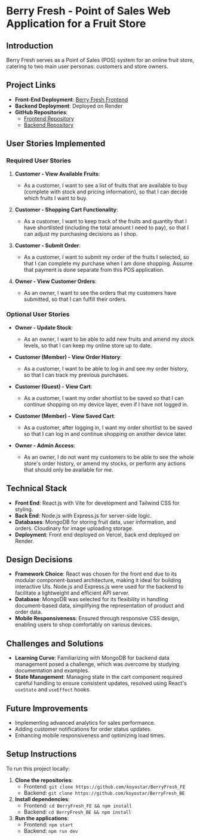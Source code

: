 # Berry Fresh - Point of Sales Web Application for a Fruit Store

## Introduction
Berry Fresh serves as a Point of Sales (POS) system for an online fruit store, catering to two main user personas: customers and store owners. 

## Project Links
- **Front-End Deployment**: [Berry Fresh Frontend](https://berry-fresh.vercel.app/)
- **Backend Deployment**: Deployed on Render
- **GitHub Repositories**:
  - [Frontend Repository](https://github.com/koyostar/BerryFresh_FE)
  - [Backend Repository](https://github.com/koyostar/BerryFresh_BE)

## User Stories Implemented

### Required User Stories
1. **Customer - View Available Fruits**:
   - As a customer, I want to see a list of fruits that are available to buy (complete with stock and pricing information), so that I can decide which fruits I want to buy.

2. **Customer - Shopping Cart Functionality**:
   - As a customer, I want to keep track of the fruits and quantity that I have shortlisted (including the total amount I need to pay), so that I can adjust my purchasing decisions as I shop.

3. **Customer - Submit Order**:
   - As a customer, I want to submit my order of the fruits I selected, so that I can complete my purchase when I am done shopping. Assume that payment is done separate from this POS application.

4. **Owner - View Customer Orders**:
   - As an owner, I want to see the orders that my customers have submitted, so that I can fulfill their orders.

### Optional User Stories
- **Owner - Update Stock**:
  - As an owner, I want to be able to add new fruits and amend my stock levels, so that I can keep my online store up to date.

- **Customer (Member) - View Order History**:
  - As a customer, I want to be able to log in and see my order history, so that I can track my previous purchases.

- **Customer (Guest) - View Cart**:
  - As a customer, I want my order shortlist to be saved so that I can continue shopping on my device layer, even if I have not logged in.

- **Customer (Member) - View Saved Cart**:
  - As a customer, after logging in, I want my order shortlist to be saved so that I can log in and continue shopping on another device later.

- **Owner - Admin Access**:
  - As an owner, I do not want my customers to be able to see the whole store's order history, or amend my stocks, or perform any actions that should only be available for me.




## Technical Stack
- **Front End**: React.js with Vite for development and Tailwind CSS for styling.
- **Back End**: Node.js with Express.js for server-side logic.
- **Databases**: MongoDB for storing fruit data, user information, and orders. Cloudinary for image uploading storage.
- **Deployment**: Front end deployed on Vercel, back end deployed on Render.


## Design Decisions
- **Framework Choice**: React was chosen for the front end due to its modular component-based architecture, making it ideal for building interactive UIs. Node.js and Express.js were used for the backend to facilitate a lightweight and efficient API server.
- **Database**: MongoDB was selected for its flexibility in handling document-based data, simplifying the representation of product and order data.
- **Mobile Responsiveness**: Ensured through responsive CSS design, enabling users to shop comfortably on various devices.

## Challenges and Solutions
- **Learning Curve**: Familiarizing with MongoDB for backend data management posed a challenge, which was overcome by studying documentation and examples.
- **State Management**: Managing state in the cart component required careful handling to ensure consistent updates, resolved using React's `useState` and `useEffect` hooks.

## Future Improvements
- Implementing advanced analytics for sales performance.
- Adding customer notifications for order status updates.
- Enhancing mobile responsiveness and optimizing load times.

## Setup Instructions
To run this project locally:
1. **Clone the repositories**:
   - Frontend: `git clone https://github.com/koyostar/BerryFresh_FE`
   - Backend: `git clone https://github.com/koyostar/BerryFresh_BE`
2. **Install dependencies**:
   - Frontend: `cd BerryFresh_FE && npm install`
   - Backend: `cd BerryFresh_BE && npm install`
3. **Run the applications**:
   - Frontend: `npm start`
   - Backend: `npm run dev`



